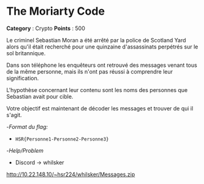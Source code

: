# The Moriarty Code

**Category** : Crypto
**Points** : 500

Le criminel Sebastian Moran a été arrêté par la police de Scotland Yard alors qu'il était recherché pour une quinzaine d'assassinats perpétrés sur le sol britannique. 

Dans son téléphone les enquêteurs ont retrouvé des messages venant tous de la même personne, mais ils n'ont pas réussi à comprendre leur signification. 

L'hypothèse concernant leur contenu sont les noms des personnes que Sebastian avait pour cible.

Votre objectif est maintenant de décoder les messages et trouver de qui il s'agit.

-*Format du flag:* 
- `HSR{Personne1-Personne2-Personne3}`

-*Help/Problem*
- Discord ->  whilsker

http://10.22.148.10/~hsr224/whilsker/Messages.zip



